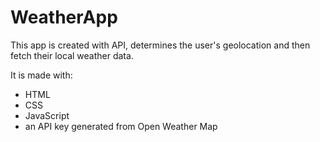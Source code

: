 # WeatherApp #

This app is created with API, determines the user's geolocation and then fetch their local weather data.

It is made with:
* HTML
* CSS
* JavaScript
* an API key generated from Open Weather Map

